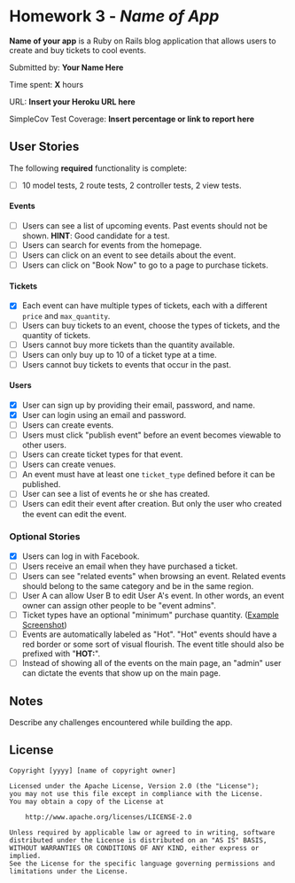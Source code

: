 # Homework 3 - *Name of App*

**Name of your app** is a Ruby on Rails blog application that allows users to create and buy tickets to cool events. 

Submitted by: **Your Name Here**

Time spent: **X** hours

URL: **Insert your Heroku URL here**

SimpleCov Test Coverage: **Insert percentage or link to report here**

## User Stories

The following **required** functionality is complete:

* [ ] 10 model tests, 2 route tests, 2 controller tests, 2 view tests.

#### Events

* [ ] Users can see a list of upcoming events. Past events should not be shown. **HINT**: Good candidate for a test.
* [ ] Users can search for events from the homepage.
* [ ] Users can click on an event to see details about the event. 
* [ ] Users can click on "Book Now" to go to a page to purchase tickets.

#### Tickets

* [x] Each event can have multiple types of tickets, each with a different `price` and `max_quantity`. 
* [ ] Users can buy tickets to an event, choose the types of tickets, and the quantity of tickets.
* [ ] Users cannot buy more tickets than the quantity available.
* [ ] Users can only buy up to 10 of a ticket type at a time.
* [ ] Users cannot buy tickets to events that occur in the past. 

#### Users

* [x] User can sign up by providing their email, password, and name. 
* [x] User can login using an email and password. 
* [ ] Users can create events. 
* [ ] Users must click "publish event" before an event becomes viewable to other users. 
* [ ] Users can create ticket types for that event. 
* [ ] Users can create venues.
* [ ] An event must have at least one `ticket_type` defined before it can be published. 
* [ ] User can see a list of events he or she has created.
* [ ] Users can edit their event after creation. But only the user who created the event can edit the event. 

### Optional Stories

* [x] Users can log in with Facebook.
* [ ] Users receive an email when they have purchased a ticket.
* [ ] Users can see "related events" when browsing an event. Related events should belong to the same category and be in the same region.
* [ ] User A can allow User B to edit User A's event. In other words, an event owner can assign other people to be "event admins". 
* [ ] Ticket types have an optional "minimum" purchase quantity. ([Example Screenshot](http://i.imgur.com/DOYtAR0.png))
* [ ] Events are automatically labeled as "Hot". "Hot" events should have a red border or some sort of visual flourish. The event title should also be prefixed with "**HOT:**".
* [ ] Instead of showing all of the events on the main page, an "admin" user can dictate the events that show up on the main page.

## Notes

Describe any challenges encountered while building the app.

## License

    Copyright [yyyy] [name of copyright owner]

    Licensed under the Apache License, Version 2.0 (the "License");
    you may not use this file except in compliance with the License.
    You may obtain a copy of the License at

        http://www.apache.org/licenses/LICENSE-2.0

    Unless required by applicable law or agreed to in writing, software
    distributed under the License is distributed on an "AS IS" BASIS,
    WITHOUT WARRANTIES OR CONDITIONS OF ANY KIND, either express or implied.
    See the License for the specific language governing permissions and
    limitations under the License.
